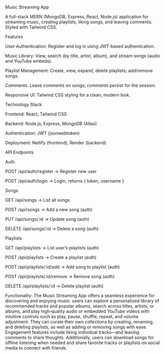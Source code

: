 
Music Streaming App

A full-stack MERN (MongoDB, Express, React, Node.js) application for streaming music, creating playlists, liking songs, and leaving comments. Styled with Tailwind CSS.

Features

User Authentication: Register and log in using JWT-based authentication.

Music Library: View, search (by title, artist, album), and stream songs (audio and YouTube embeds).

Playlist Management: Create, view, expand, delete playlists; add/remove songs.



Comments: Leave comments on songs; comments persist for the session.

Responsive UI: Tailwind CSS styling for a clean, modern look.

Technology Stack

Frontend: React, Tailwind CSS

Backend: Node.js, Express, MongoDB (Atlas)

Authentication: JWT (jsonwebtoken)

Deployment: Netlify (frontend), Render (backend)



API Endpoints

Auth

POST /api/auth/register → Register new user

POST /api/auth/login → Login, returns { token, username }

Songs

GET /api/songs → List all songs

POST /api/songs → Add a new song (auth)

PUT /api/songs/:id → Update song (auth)

DELETE /api/songs/:id → Delete a song (auth)



Playlists

GET /api/playlists → List user’s playlists (auth)

POST /api/playlists → Create a playlist (auth)

POST /api/playlists/:id/add → Add song to playlist (auth)

POST /api/playlists/:id/remove → Remove song (auth)

DELETE /api/playlists/:id → Delete playlist (auth)

Functionality:
The Music Streaming App offers a seamless experience for discovering and enjoying music: users can explore
a personalized library of recommended tracks and popular albums, search across titles, artists, or albums, and play high‑quality 
audio or embedded YouTube videos with intuitive controls such as play, pause, shuffle, repeat, and volume adjustment.
They can curate their own collections by creating, renaming, and deleting playlists, as well as adding or removing songs with ease.
Engagement features include liking individual tracks—and leaving comments to share thoughts. 
Additionally, users can download songs for offline listening when needed and share favorite tracks or playlists on social media to connect with friends.



